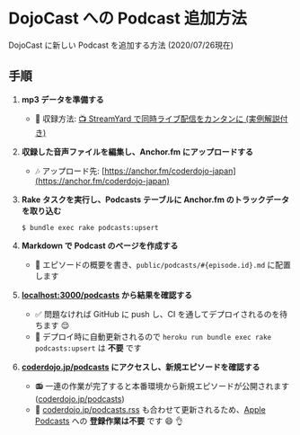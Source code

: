 # DojoCast への Podcast 追加方法

DojoCast に新しい Podcast を追加する方法 (2020/07/26現在)

## 手順

1. **mp3 データを準備する**
   - :scroll: 収録方法: [:tv: StreamYard で同時ライブ配信をカンタンに (実例解説付き)](https://note.com/yasulab/n/n9bfdd69a6b01)
2. **収録した音声ファイルを編集し、Anchor.fm にアップロードする**
   - :notes: アップロード先: [https://anchor.fm/coderdojo-japan](https://anchor.fm/coderdojo-japan)
3. **Rake タスクを実行し、Podcasts テーブルに Anchor.fm のトラックデータを取り込む**

   ```
   $ bundle exec rake podcasts:upsert
   ```

4. **Markdown で Podcast のページを作成する**
   - :memo: エピソードの概要を書き、`public/podcasts/#{episode.id}.md` に配置します
5. **[localhost:3000/podcasts](http://localhost:3000/podcasts) から結果を確認する**
   - :white_check_mark: 問題なければ GitHub に push し、CI を通してデプロイされるのを待ちます :relieved:
   - :rocket: デプロイ時に自動更新されるので `heroku run bundle exec rake podcasts:upsert` は **不要** です
6. **[coderdojo.jp/podcasts](https://coderdojo.jp/podcasts) にアクセスし、新規エピソードを確認する**
   - :radio: 一連の作業が完了すると本番環境から新規エピソードが公開されます ([coderdojo.jp/podcasts](https://coderdojo.jp/podcasts))
   - :apple: [coderdojo.jp/podcasts.rss](https://coderdojo.jp/podcasts) も合わせて更新されるため、[Apple Podcasts](https://podcasts.apple.com/jp/podcast/dojocast/id1458122473?uo=10) への **登録作業は不要** です :smile: :ok_hand:

